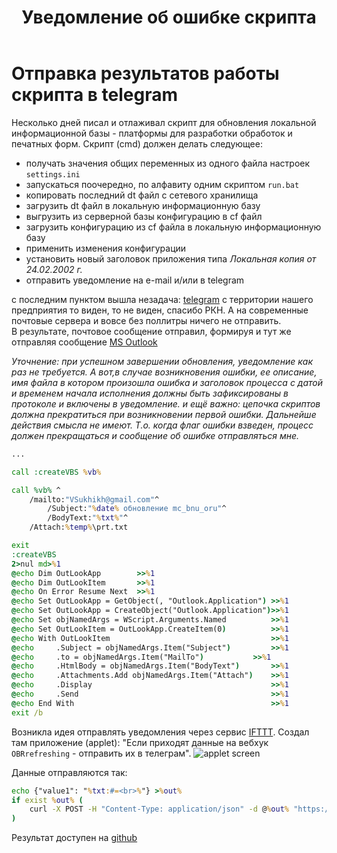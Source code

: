 ﻿---
book: world1c
title: Уведомление об ошибке скрипта
---

# Отправка результатов работы скрипта в telegram

Несколько дней писал и отлаживал скрипт для обновления локальной информационной базы - платформы для разработки обработок и печатных форм.
Скрипт (cmd) должен делать следующее:

- получать значения общих переменных из одного файла настроек `settings.ini`
- запускаться поочередно, по алфавиту одним скриптом `run.bat`
- копировать последний dt файл с сетевого хранилища
- загрузить dt файл в локальную информационную базу
- выгрузить из серверной базы конфигурацию в cf файл
- загрузить конфигурацию из cf файла в локальную информационную базу
- применить изменения конфигурации
- установить новый заголовок приложения типа _Локальная копия от 24.02.2002 г._
- отправить уведомление на e-mail и/или в telegram

с последним пунктом вышла незадача: [telegram](https://api.telegram.org/) с территории нашего предприятия то виден, то не виден, спасибо РКН.
А на современные почтовые сервера и вовсе без поллитры ничего не отправить.  
В результате, почтовое сообщение отправил, формируя и тут же отправляя сообщение [MS Outlook](https://docs.microsoft.com/ru-ru/office/vba/api/outlook.mailitem)  

_Уточнение: при успешном завершении обновления, уведомление как раз не требуется. А вот,в случае возникновения ошибки, ее описание, имя файла в котором произошла ошибка и заголовок процесса с датой и временем начала исполнения должны быть зафиксированы в протоколе и включены в уведомление.
и ещё важно: цепочка скриптов должна прекратиться при возникновении первой ошибки. Дальнейше действия смысла не имеют. Т.о. когда
флаг ошибки взведен, процесс должен прекращаться и сообщение об ошибке отправляться мне._


```bat
...

call :createVBS %vb%

call %vb% ^
	/mailto:"VSukhikh@gmail.com"^
        /Subject:"%date% обновление mc_bnu_oru"^
        /BodyText:"%txt%"^
	/Attach:%temp%\prt.txt

exit
:createVBS
2>nul md>%1
@echo Dim OutLookApp		>>%1
@echo Dim OutLookItem		>>%1
@echo On Error Resume Next	>>%1
@echo Set OutLookApp = GetObject(, "Outlook.Application") >>%1
@echo Set OutLookApp = CreateObject("Outlook.Application")>>%1
@echo Set objNamedArgs = WScript.Arguments.Named          >>%1
@echo Set OutLookItem = OutLookApp.CreateItem(0)          >>%1
@echo With OutLookItem                                    >>%1
@echo     .Subject = objNamedArgs.Item("Subject")         >>%1
@echo     .to = objNamedArgs.Item("MailTo")      	  >>%1
@echo     .HtmlBody = objNamedArgs.Item("BodyText")       >>%1
@echo     .Attachments.Add objNamedArgs.Item("Attach")    >>%1
@echo     .Display                                        >>%1
@echo     .Send                                           >>%1
@echo End With                                            >>%1
exit /b
```

Возникла идея отправлять уведомления через сервис [IFTTT](https://ifttt.com/maker_webhooks/).
Создал там приложение (applet): "Если приходят данные на вебхук `OBRrefreshing` - отправить их в телеграм".
![applet screen](https://lh3.googleusercontent.com/FbdPxUPeUE4RuShskdpHiJT_80jCNoeZ0kdvLrs9V3Jy4Nkckg-3vw42t63PDL8CtsbOzkGcL06J_foL4CVeOp7_8BHZuZz1fv6ATF3wZZyeDEemWBbk5RQ6FkKvSVq6RvoKcZBesA=w2400)

Данные отправляются так:

```bat
echo {"value1": "%txt:#=<br>%"} >%out%
if exist %out% (
	curl -X POST -H "Content-Type: application/json" -d @%out% "https://maker.ifttt.com/trigger/OBRrefreshing/with/key/cd7[API-key]KNDEx"
)

```



Результат доступен на [github]()



